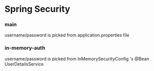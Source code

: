 # Spring Security

### main
username/password is picked from application.properties file

### in-memory-auth
username/password is picked from InMemorySecurityConfig 's @Bean UserDetailsService

